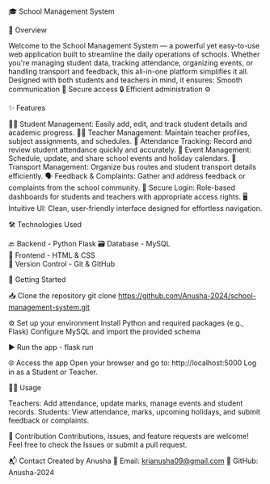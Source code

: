 🎓 School Management System

🧾 Overview

Welcome to the School Management System — a powerful yet easy-to-use web application built to streamline the daily operations of schools.
Whether you're managing student data, tracking attendance, organizing events, or handling transport and feedback, this all-in-one platform simplifies it all.
Designed with both students and teachers in mind, it ensures:
Smooth communication 💬
Secure access 🔒
Efficient administration ⚙️


✨ Features

👩‍🎓 Student Management: Easily add, edit, and track student details and academic progress.
👨‍🏫 Teacher Management: Maintain teacher profiles, subject assignments, and schedules.
📅 Attendance Tracking: Record and review student attendance quickly and accurately.
🎉 Event Management: Schedule, update, and share school events and holiday calendars.
🚌 Transport Management: Organize bus routes and student transport details efficiently.
🗣️ Feedback & Complaints: Gather and address feedback or complaints from the school community.
🔐 Secure Login: Role-based dashboards for students and teachers with appropriate access rights.
🖥️ Intuitive UI: Clean, user-friendly interface designed for effortless navigation.


🛠️ Technologies Used

🔙 Backend         - Python Flask 
🗃️ Database        - MySQL        
🎨 Frontend        - HTML & CSS   
📁 Version Control - Git & GitHub 


🚀 Getting Started

📥 Clone the repository
git clone https://github.com/Anusha-2024/school-management-system.git

⚙️ Set up your environment
Install Python and required packages (e.g., Flask)
Configure MySQL and import the provided schema

▶️ Run the app - flask run

🌐 Access the app
Open your browser and go to:
http://localhost:5000
Log in as a Student or Teacher.


👩‍🏫 Usage

Teachers: Add attendance, update marks, manage events and student records.
Students: View attendance, marks, upcoming holidays, and submit feedback or complaints.


🤝 Contribution
Contributions, issues, and feature requests are welcome!
Feel free to check the Issues or submit a pull request.


📬 Contact
Created by Anusha
📧 Email: krianusha09@gmail.com
🐙 GitHub: Anusha-2024

